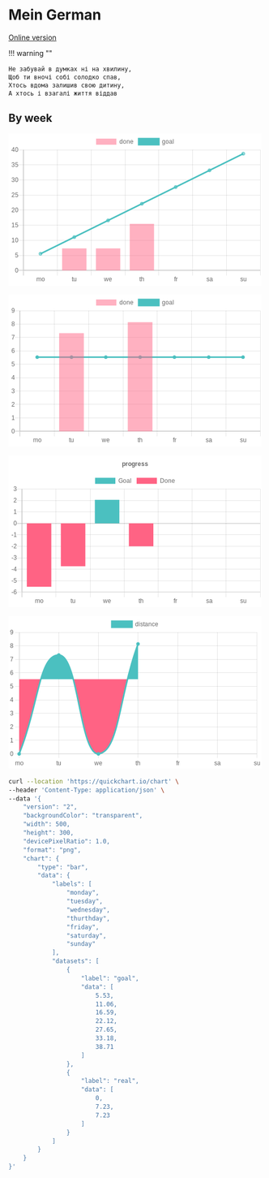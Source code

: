 # Mein German

[Online version](https://d45a74.github.io/deutsch/)

!!! warning ""

    Не забувай в думках ні на хвилину,  
    Щоб ти вночі собі солодко спав,  
    Хтось вдома залишив свою дитину,  
    А хтось і взагалі життя віддав

## By week

![chat](./test/week01.png)

![chat](./test/week02.png)

![chat](./test/week03.png)

![chat](./test/week04.png)


```bash
curl --location 'https://quickchart.io/chart' \
--header 'Content-Type: application/json' \
--data '{
    "version": "2",
    "backgroundColor": "transparent",
    "width": 500,
    "height": 300,
    "devicePixelRatio": 1.0,
    "format": "png",
    "chart": {
        "type": "bar",
        "data": {
            "labels": [
                "monday",
                "tuesday",
                "wednesday",
                "thurthday",
                "friday",
                "saturday",
                "sunday"
            ],
            "datasets": [
                {
                    "label": "goal",
                    "data": [
                        5.53,
                        11.06,
                        16.59,
                        22.12,
                        27.65,
                        33.18,
                        38.71
                    ]
                },
                {
                    "label": "real",
                    "data": [
                        0,
                        7.23,
                        7.23
                    ]
                }
            ]
        }
    }
}'
```
